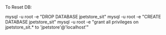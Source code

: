 To Reset DB:

mysql -u root -e "DROP DATABASE jpetstore_sit"
mysql -u root -e "CREATE DATABASE jpetstore_sit"
mysql -u root -e "grant all privileges on jpetstore_sit.* to 'jpetstore'@'localhost'"

